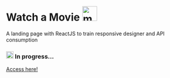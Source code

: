 # Watch a Movie <img src="https://cdn-icons-png.flaticon.com/128/3163/3163478.png" alt="movie" width="40" height="40"/>
A landing page with ReactJS to train responsive designer and API consumption

<h3><img src="https://cdn-icons-png.flaticon.com/128/3549/3549921.png" alt="settings" width="20" height="20"/> In progress...</h3>
<a href="https://watchamovie-indol.vercel.app/" target=_blank>Access here!</a>
